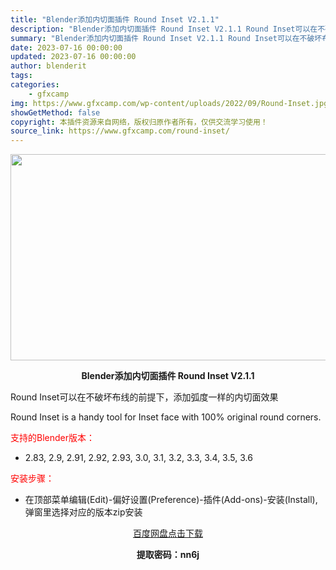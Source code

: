 ```yaml
---
title: "Blender添加内切面插件 Round Inset V2.1.1"
description: "Blender添加内切面插件 Round Inset V2.1.1 Round Inset可以在不破坏布线的前提下，添加弧度一样的内切面效果 Round Inset is a handy tool f..."
summary: "Blender添加内切面插件 Round Inset V2.1.1 Round Inset可以在不破坏布线的前提下，添加弧度一样的内切面效果 Round Inset is a handy tool f..."
date: 2023-07-16 00:00:00
updated: 2023-07-16 00:00:00
author: blenderit
tags: 
categories:
    - gfxcamp
img: https://www.gfxcamp.com/wp-content/uploads/2022/09/Round-Inset.jpg
showGetMethod: false
copyright: 本插件资源来自网络，版权归原作者所有，仅供交流学习使用！
source_link: https://www.gfxcamp.com/round-inset/
---
```

<div><p><img decoding="async" class="aligncenter size-full wp-image-106663" src="https://www.gfxcamp.com/wp-content/uploads/2022/09/Round-Inset.jpg" data-src="https://www.gfxcamp.com/wp-content/uploads/2022/09/Round-Inset.jpg" alt="" width="590" height="330" data-srcset="https://www.gfxcamp.com/wp-content/uploads/2022/09/Round-Inset.jpg 590w, https://www.gfxcamp.com/wp-content/uploads/2022/09/Round-Inset-150x84.jpg 150w" data-sizes="(max-width: 590px) 100vw, 590px"></p><p style="text-align: center;"><strong>Blender添加内切面插件 Round Inset V2.1.1</strong></p><p>Round Inset可以在不破坏布线的前提下，添加弧度一样的内切面效果</p><p>Round Inset is a handy tool for Inset face with 100% original round corners.</p><p style="text-align: left;"><span style="color: #ff0000;">支持的Blender版本：</span></p><ul>
<li style="text-align: left;">2.83, 2.9, 2.91, 2.92, 2.93, 3.0, 3.1, 3.2, 3.3, 3.4, 3.5, 3.6</li>
</ul><p style="text-align: left;"><span style="color: #ff0000;">安装步骤：</span></p><ul>
<li>在顶部菜单编辑(Edit)-偏好设置(Preference)-插件(Add-ons)-安装(Install),弹窗里选择对应的版本zip安装</li>
</ul><p style="text-align: center;"><a class="maxbutton-3 maxbutton maxbutton-baidu" target="_blank" rel="noopener" href="https://pan.baidu.com/s/1ETywWjiHWVVkt14THbeVCg?pwd=nn6j"><span class="mb-text">百度网盘点击下载</span></a></p><p style="text-align: center;"><strong>提取密码：nn6j</strong></p></div>
